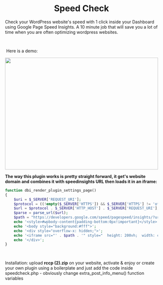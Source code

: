 
<!-- #######  YAY, I AM THE SOURCE EDITOR! #########-->
<h1 style="text-align: center;">Speed Check</h1>
<p>Check your WordPress website's speed with 1 click inside your Dashboard using Google Page Speed Insights. A 10 minute job that will save you a lot of time when you are often optimizing wordpress websites.</p>
<p>&nbsp;</p>
<p>&nbsp;Here is a demo:</p>
<p><a href="https://camo.githubusercontent.com/d91ccc41bbdafeebab59a00e7fdc97f42704d74c/68747470733a2f2f72617a76616e63696c696265616e752e636f6d2f64656d6f2e676966" target="_blank" rel="noopener noreferrer"><img src="https://camo.githubusercontent.com/d91ccc41bbdafeebab59a00e7fdc97f42704d74c/68747470733a2f2f72617a76616e63696c696265616e752e636f6d2f64656d6f2e676966" width="100%" height="370" data-canonical-src="https://razvancilibeanu.com/demo.gif" /></a></p>
<p><strong>The way this plugin works is pretty straight forward, it get's website domain and combines it with speedinsights URL then loads it in an iframe:</strong></p>

```php
function dbi_render_plugin_settings_page()
{
    $uri = $_SERVER['REQUEST_URI'];
    $protocol = ((!empty($_SERVER['HTTPS']) && $_SERVER['HTTPS'] != 'off') || $_SERVER['SERVER_PORT'] == 443) ? "https://" : "http://";
    $url = $protocol . $_SERVER['HTTP_HOST'] . $_SERVER['REQUEST_URI'];
    $parse = parse_url($url);
    $path = "https://developers.google.com/speed/pagespeed/insights/?url=" . $parse['host'];
    echo '<style>#wpbody-content{padding-bottom:0px!important}</style>';
    echo '<body style="background:#fff">';
    echo '<div style="overflow-x: hidden;">';
    echo '<iframe src="' . $path . '" style="  height: 200vh;  width: calc(100% + 18px);  border:none; margin:0; padding:0; overflow:hidden; z-index:999999;"></iframe>;';
    echo '</div>';
}

```

<p>&nbsp;</p>
<p>Installation: upload <strong>rccp (2).zip</strong> on your website, activate &amp; enjoy or create your own plugin using a boilerplate and just add the code inside speedcheck.php - obviously change extra_post_info_menu() function variables</p>
